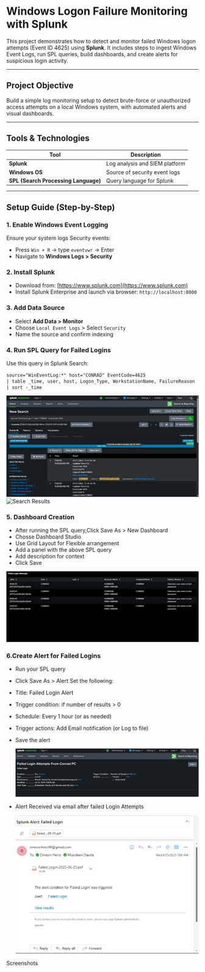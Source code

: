 # Windows Logon Failure Monitoring with Splunk

This project demonstrates how to detect and monitor failed Windows logon attempts (Event ID 4625) using **Splunk**. It includes steps to ingest Windows Event Logs, run SPL queries, build dashboards, and create alerts for suspicious login activity.

---

## Project Objective

Build a simple log monitoring setup to detect brute-force or unauthorized access attempts on a local Windows system, with automated alerts and visual dashboards.

---

## Tools & Technologies

| Tool         | Description                     |
|--------------|---------------------------------|
| **Splunk**   | Log analysis and SIEM platform  |
| **Windows OS** | Source of security event logs   |
| **SPL (Search Processing Language)** | Query language for Splunk |

---

## Setup Guide (Step-by-Step)

### 1. Enable Windows Event Logging
Ensure your system logs Security events:
- Press `Win + R` → type `eventvwr` → Enter
- Navigate to **Windows Logs > Security**

### 2. Install Splunk
- Download from: [https://www.splunk.com](https://www.splunk.com)
- Install Splunk Enterprise and launch via browser: `http://localhost:8000`

### 3. Add Data Source
- Select **Add Data > Monitor**
- Choose `Local Event Logs` > Select `Security`
- Name the source and confirm indexing

### 4. Run SPL Query for Failed Logins
Use this query in Splunk Search:

```spl
source="WinEventLog:*" host="CONRAD" EventCode=4625
| table _time, user, host, Logon_Type, WorkstationName, FailureReason
| sort -_time
 ```
![Search Results](images/spl1.png)
![Search Results](images/spl12.png)

### 5. Dashboard Creation
- After running the SPL query,Click Save As > New Dashboard
- Chosse Dashboard Studio
- Use Grid Layout for Flexible arrangement
- Add a panel with the above SPL query
- Add description for context
- Click Save
  
![Dashboard View](images/Dashboard.png)
  
### 6.Create Alert for Failed Logins
- Run your SPL query
- Click Save As > Alert
Set the following:
- Title: Failed Login Alert
- Trigger condition: if number of results > 0
- Schedule: Every 1 hour (or as needed)
- Trigger actions: Add Email notification (or Log to file)
- Save the alert

  ![Alert Setup](images/alert.png)
  
- Alert Received via email after failed Login Attempts
  
  ![Alert Setup](images/alert_email.png)

Screenshots





